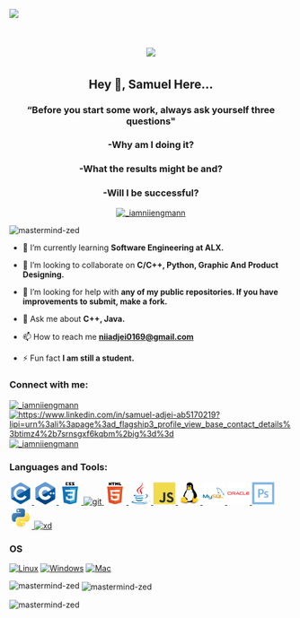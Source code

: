 <a href="https://www.youtube.com/watch?v=dQw4w9WgXcQ"><img src="https://user-images.githubusercontent.com/73097560/115834477-dbab4500-a447-11eb-908a-139a6edaec5c.gif"></a>
<h1 align="center"><img src="https://media.giphy.com/media/M9gbBd9nbDrOTu1Mqx/giphy.gif" width="100"/>
<h2 align="center">Hey 👋, Samuel Here...</h1>
<h3 align="center">“Before you start some work, always ask yourself three questions"</h3>
<h3 align="center">-Why am I doing it?</h3>
<h3 align="center">-What the results might be and?</h3>
<h3 align="center">-Will I be successful?</h3>

<p align="center"> <a href="https://twitter.com/_iamniiengmann" target="blank"><img src="https://img.shields.io/twitter/follow/_iamniiengmann?logo=twitter&style=for-the-badge" alt="_iamniiengmann" /></a> </p>

<p align="left"> <img src="https://komarev.com/ghpvc/?username=mastermind-zed&label=Profile%20views&color=blue&style=plastic"  alt="mastermind-zed" /> </p>

- 🌱 I’m currently learning **Software Engineering at ALX.**

- 👯 I’m looking to collaborate on **C/C++, Python, Graphic And Product Designing.**

- 🤝 I’m looking for help with **any of my public repositories. If you have improvements to submit, make a fork.**

- 💬 Ask me about **C++, Java.**

- 📫 How to reach me **niiadjei0169@gmail.com**

- ⚡ Fun fact **I am still a student.**

<h3 align="left">Connect with me:</h3>
<p align="left">
<a href="https://twitter.com/_iamniiengmann" target="blank"><img align="center" src="https://raw.githubusercontent.com/rahuldkjain/github-profile-readme-generator/master/src/images/icons/Social/twitter.svg" alt="_iamniiengmann" height="30" width="40" /></a>
<a href="https://linkedin.com/in/https://www.linkedin.com/in/samuel-adjei-ab5170219?lipi=urn%3ali%3apage%3ad_flagship3_profile_view_base_contact_details%3btimz4%2b7srnsgxf6kqbm%2big%3d%3d" target="blank"><img align="center" src="https://raw.githubusercontent.com/rahuldkjain/github-profile-readme-generator/master/src/images/icons/Social/linked-in-alt.svg" alt="https://www.linkedin.com/in/samuel-adjei-ab5170219?lipi=urn%3ali%3apage%3ad_flagship3_profile_view_base_contact_details%3btimz4%2b7srnsgxf6kqbm%2big%3d%3d" height="30" width="40" /></a>
<a href="https://instagram.com/_iamniiengmann" target="blank"><img align="center" src="https://raw.githubusercontent.com/rahuldkjain/github-profile-readme-generator/master/src/images/icons/Social/instagram.svg" alt="_iamniiengmann" height="30" width="40" /></a>
</p>

<h3 align="left">Languages and Tools:</h3>
<p align="left"> <a href="https://www.cprogramming.com/" target="_blank" rel="noreferrer"> <img src="https://raw.githubusercontent.com/devicons/devicon/master/icons/c/c-original.svg" alt="c" width="40" height="40"/> </a> <a href="https://www.w3schools.com/cpp/" target="_blank" rel="noreferrer"> <img src="https://raw.githubusercontent.com/devicons/devicon/master/icons/cplusplus/cplusplus-original.svg" alt="cplusplus" width="40" height="40"/> </a> <a href="https://www.w3schools.com/css/" target="_blank" rel="noreferrer"> <img src="https://raw.githubusercontent.com/devicons/devicon/master/icons/css3/css3-original-wordmark.svg" alt="css3" width="40" height="40"/> </a> <a href="https://git-scm.com/" target="_blank" rel="noreferrer"> <img src="https://www.vectorlogo.zone/logos/git-scm/git-scm-icon.svg" alt="git" width="40" height="40"/> </a> <a href="https://www.w3.org/html/" target="_blank" rel="noreferrer"> <img src="https://raw.githubusercontent.com/devicons/devicon/master/icons/html5/html5-original-wordmark.svg" alt="html5" width="40" height="40"/> </a> <a href="https://www.java.com" target="_blank" rel="noreferrer"> <img src="https://raw.githubusercontent.com/devicons/devicon/master/icons/java/java-original.svg" alt="java" width="40" height="40"/> </a> <a href="https://developer.mozilla.org/en-US/docs/Web/JavaScript" target="_blank" rel="noreferrer"> <img src="https://raw.githubusercontent.com/devicons/devicon/master/icons/javascript/javascript-original.svg" alt="javascript" width="40" height="40"/> </a> <a href="https://www.linux.org/" target="_blank" rel="noreferrer"> <img src="https://raw.githubusercontent.com/devicons/devicon/master/icons/linux/linux-original.svg" alt="linux" width="40" height="40"/> </a> <a href="https://www.mysql.com/" target="_blank" rel="noreferrer"> <img src="https://raw.githubusercontent.com/devicons/devicon/master/icons/mysql/mysql-original-wordmark.svg" alt="mysql" width="40" height="40"/> </a> <a href="https://www.oracle.com/" target="_blank" rel="noreferrer"> <img src="https://raw.githubusercontent.com/devicons/devicon/master/icons/oracle/oracle-original.svg" alt="oracle" width="40" height="40"/> </a> <a href="https://www.photoshop.com/en" target="_blank" rel="noreferrer"> <img src="https://raw.githubusercontent.com/devicons/devicon/master/icons/photoshop/photoshop-line.svg" alt="photoshop" width="40" height="40"/> </a> <a href="https://www.python.org" target="_blank" rel="noreferrer"> <img src="https://raw.githubusercontent.com/devicons/devicon/master/icons/python/python-original.svg" alt="python" width="40" height="40"/> </a> <a href="https://www.adobe.com/products/xd.html" target="_blank" rel="noreferrer"> <img src="https://cdn.worldvectorlogo.com/logos/adobe-xd.svg" alt="xd" width="40" height="40"/> </a> </p>

### OS
[![Linux](https://img.shields.io/badge/linux-black?style=for-the-badge&logo=Linux)](https://github.com/mastermind-zed)
[![Windows](https://img.shields.io/badge/Windows-black?style=for-the-badge&logo=Windows)](https://github.com/mastermind-zed)
[![Mac](https://img.shields.io/badge/Mac-black?style=for-the-badge&logo=Mac)](https://github.com/mastermind-zed)

<p><img align="left" src="https://github-readme-stats.vercel.app/api/top-langs?username=mastermind-zed&show_icons=true&locale=en&layout=compact" alt="mastermind-zed" /></p>

<p>&nbsp;<img align="center" src="https://github-readme-stats.vercel.app/api?username=mastermind-zed&show_icons=true&locale=en" alt="mastermind-zed" /></p>

<p><img align="center" src="https://github-readme-streak-stats.herokuapp.com/?user=mastermind-zed&" alt="mastermind-zed" /></p>
